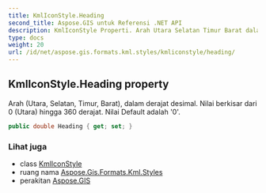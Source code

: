 ```yaml
---
title: KmlIconStyle.Heading
second_title: Aspose.GIS untuk Referensi .NET API
description: KmlIconStyle Properti. Arah Utara Selatan Timur Barat dalam derajat desimal. Nilai berkisar dari 0 Utara hingga 360 derajat. Nilai Default adalah 0.
type: docs
weight: 20
url: /id/net/aspose.gis.formats.kml.styles/kmliconstyle/heading/
---
```

## KmlIconStyle.Heading property

Arah (Utara, Selatan, Timur, Barat), dalam derajat desimal. Nilai berkisar dari 0 (Utara) hingga 360 derajat. Nilai Default adalah '0'.

```csharp
public double Heading { get; set; }
```

### Lihat juga

* class [KmlIconStyle](../)
* ruang nama [Aspose.Gis.Formats.Kml.Styles](../../kmliconstyle/)
* perakitan [Aspose.GIS](../../../)


